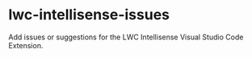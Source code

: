 # lwc-intellisense-issues
Add issues or suggestions for the LWC Intellisense Visual Studio Code Extension.
